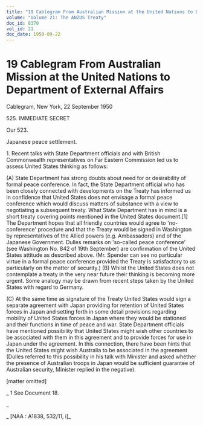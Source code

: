 ```yaml
---
title: "19 Cablegram From Australian Mission at the United Nations to Department of External Affairs"
volume: "Volume 21: The ANZUS Treaty"
doc_id: 8370
vol_id: 21
doc_date: 1950-09-22
---
```


# 19 Cablegram From Australian Mission at the United Nations to Department of External Affairs

Cablegram, New York, 22 September 1950

525\. IMMEDIATE SECRET

Our 523.

Japanese peace settlement.

1\. Recent talks with State Department officials and with British Commonwealth representatives on Far Eastern Commission led us to assess United States thinking as follows:

(A) State Department has strong doubts about need for or desirability of formal peace conference. In fact, the State Department official who has been closely connected with developments on the Treaty has informed us in confidence that United States does not envisage a formal peace conference which would discuss matters of substance with a view to negotiating a subsequent treaty. What State Department has in mind is a short treaty covering points mentioned in the United States document.[1] The Department hopes that all friendly countries would agree to 'no-conference' procedure and that the Treaty would be signed in Washington by representatives of the Allied powers (e.g. Ambassadors) and of the Japanese Government. Dulles remarks on 'so-called peace conference' (see Washington No. 842 of 19th September) are confirmation of the United States attitude as described above. (Mr. Spender can see no particular virtue in a formal peace conference provided the Treaty is satisfactory to us particularly on the matter of security.) (B) Whilst the United States does not contemplate a treaty in the very near future their thinking is becoming more urgent. Some analogy may be drawn from recent steps taken by the United States with regard to Germany.

(C) At the same time as signature of the Treaty United States would sign a separate agreement with Japan providing for retention of United States forces in Japan and setting forth in some detail provisions regarding mobility of United States forces in Japan where they would be stationed and their functions in time of peace and war. State Department officials have mentioned possibility that United States might wish other countries to be associated with them in this agreement and to provide forces for use in Japan under the agreement. In this connection, there have been hints that the United States might wish Australia to be associated in the agreement (Dulles referred to this possibility in his talk with Minister and asked whether the presence of Australian troops in Japan would be sufficient guarantee of Australian security, Minister replied in the negative).

[matter omitted]

_ 1 See Document 18.

_

_ [NAA : A1838, 532/11, i]_
